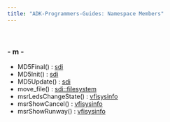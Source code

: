 ```yaml
---
title: "ADK-Programmers-Guides: Namespace Members"
---
```


 

### - m -

- MD5Final() : <a href="namespacesdi.md#a9e31b7c8187ca0946de03fde1d9a8e88">sdi</a>
- MD5Init() : <a href="namespacesdi.md#a08e47999152d737f33fda2b8729c4f7c">sdi</a>
- MD5Update() : <a href="namespacesdi.md#a82247df9248c50d1c25809174a84dddd">sdi</a>
- move_file() : <a href="namespacesdi_1_1filesystem.md#a5dd1f08cec548612d55ff24e08ae4dcd">sdi::filesystem</a>
- msrLedsChangeState() : <a href="namespacevfisysinfo.md#aabc99b91721225db16d2ff8358631fe2">vfisysinfo</a>
- msrShowCancel() : <a href="namespacevfisysinfo.md#a0a2dc873f3bc7fafff5d08336d8eeaf6">vfisysinfo</a>
- msrShowRunway() : <a href="namespacevfisysinfo.md#a2ccd3d074bc8c8d3ae6f502232ebe897">vfisysinfo</a>
